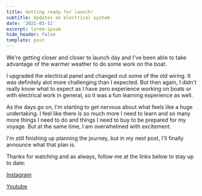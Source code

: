 ```yaml
---
title: Getting ready for launch!
subtitle: Updates on electrical system
date: '2021-03-11'
excerpt: lorem-ipsum
hide_header: false
template: post
---
```

We're getting closer and closer to launch day and I've been able to take advantage of the warmer weather to do some work on the boat.

I upgraded the electrical panel and changed out some of the old wiring. It was definitely alot more challenging than I expected. But then again, I didn't really know what to expect as I have zero experience working on boats or with electrical work in general, so it was a fun learning experience as well.

As the days go on, I'm starting to get nervous about what feels like a huge undertaking. I feel like there is so much more I need to learn and so many more things I need to do and things I need to buy to be prepared for my voyage. But at the same time, I am overwhelmed with excitement.

I'm still finishing up planning the journey, but in my next post, I'll finally announce what that plan is.

Thanks for watching and as always, follow me at the links below to stay up to date:

[Instagram](https://www.instagram.com/anchor.adventures/)

[Youtube](https://www.youtube.com/channel/UCAXGLH1tsLYJ78\_2MvyEstQ)
